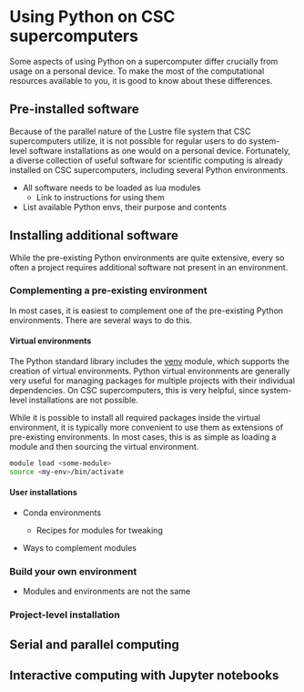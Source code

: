 # Using Python on CSC supercomputers

Some aspects of using Python on a supercomputer differ crucially from usage
on a personal device. To make the most of the computational resources available
to you, it is good to know about these differences.

## Pre-installed software

Because of the parallel nature of the Lustre file system that CSC
supercomputers utilize, it is not possible for regular users to do
system-level software installations as one would on a personal device.
Fortunately, a diverse collection of useful software for scientific computing
is already installed on CSC supercomputers, including several Python
environments.

- All software needs to be loaded as lua modules
	- Link to instructions for using them
- List available Python envs, their purpose and contents

## Installing additional software

While the pre-existing Python environments are quite extensive, every so often
a project requires additional software not present in an environment.

### Complementing a pre-existing environment

In most cases, it is easiest to complement one of the pre-existing Python
environments. There are several ways to do this.

#### Virtual environments

The Python standard library includes the
[venv](https://docs.python.org/3/library/venv.html) module, which supports the
creation of virtual environments. Python virtual environments are generally
very useful for managing packages for multiple projects with their individual
dependencies. On CSC supercomputers, this is very helpful, since system-level
installations are not possible.

While it is possible to install all required packages inside the virtual
environment, it is typically more convenient to use them as extensions of
pre-existing environments. In most cases, this is as simple as loading a module
and then sourcing the virtual environment.

```bash
module load <some-module>
source <my-env>/bin/activate
```

#### User installations 

- Conda environments

	- Recipes for modules for tweaking
- Ways to complement modules

### Build your own environment

- Modules and environments are not the same

### Project-level installation

## Serial and parallel computing

## Interactive computing with Jupyter notebooks


